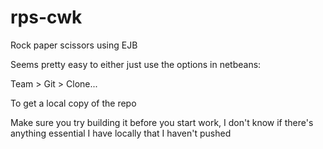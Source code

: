 # rps-cwk

Rock paper scissors using EJB

Seems pretty easy to either just use the options in netbeans:

Team > Git > Clone... 

To get a local copy of the repo

Make sure you try building it before you start work, I don't know if there's anything essential I have locally that I haven't pushed


